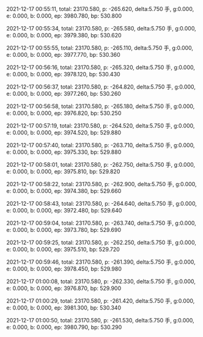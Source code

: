 2021-12-17 00:55:11, total: 23170.580, p: -265.620, delta:5.750 手, g:0.000, e: 0.000, b: 0.000, ep: 3980.780, bp: 530.800

2021-12-17 00:55:34, total: 23170.580, p: -265.580, delta:5.750 手, g:0.000, e: 0.000, b: 0.000, ep: 3979.380, bp: 530.620

2021-12-17 00:55:55, total: 23170.580, p: -265.110, delta:5.750 手, g:0.000, e: 0.000, b: 0.000, ep: 3977.770, bp: 530.360

2021-12-17 00:56:16, total: 23170.580, p: -265.320, delta:5.750 手, g:0.000, e: 0.000, b: 0.000, ep: 3978.120, bp: 530.430

2021-12-17 00:56:37, total: 23170.580, p: -264.820, delta:5.750 手, g:0.000, e: 0.000, b: 0.000, ep: 3977.260, bp: 530.260

2021-12-17 00:56:58, total: 23170.580, p: -265.180, delta:5.750 手, g:0.000, e: 0.000, b: 0.000, ep: 3976.820, bp: 530.250

2021-12-17 00:57:19, total: 23170.580, p: -264.520, delta:5.750 手, g:0.000, e: 0.000, b: 0.000, ep: 3974.520, bp: 529.880

2021-12-17 00:57:40, total: 23170.580, p: -263.710, delta:5.750 手, g:0.000, e: 0.000, b: 0.000, ep: 3975.330, bp: 529.880

2021-12-17 00:58:01, total: 23170.580, p: -262.750, delta:5.750 手, g:0.000, e: 0.000, b: 0.000, ep: 3975.810, bp: 529.820

2021-12-17 00:58:22, total: 23170.580, p: -262.900, delta:5.750 手, g:0.000, e: 0.000, b: 0.000, ep: 3974.380, bp: 529.660

2021-12-17 00:58:43, total: 23170.580, p: -264.640, delta:5.750 手, g:0.000, e: 0.000, b: 0.000, ep: 3972.480, bp: 529.640

2021-12-17 00:59:04, total: 23170.580, p: -263.740, delta:5.750 手, g:0.000, e: 0.000, b: 0.000, ep: 3973.780, bp: 529.690

2021-12-17 00:59:25, total: 23170.580, p: -262.250, delta:5.750 手, g:0.000, e: 0.000, b: 0.000, ep: 3975.510, bp: 529.720

2021-12-17 00:59:46, total: 23170.580, p: -261.390, delta:5.750 手, g:0.000, e: 0.000, b: 0.000, ep: 3978.450, bp: 529.980

2021-12-17 01:00:08, total: 23170.580, p: -262.330, delta:5.750 手, g:0.000, e: 0.000, b: 0.000, ep: 3976.870, bp: 529.900

2021-12-17 01:00:29, total: 23170.580, p: -261.420, delta:5.750 手, g:0.000, e: 0.000, b: 0.000, ep: 3981.300, bp: 530.340

2021-12-17 01:00:50, total: 23170.580, p: -261.530, delta:5.750 手, g:0.000, e: 0.000, b: 0.000, ep: 3980.790, bp: 530.290